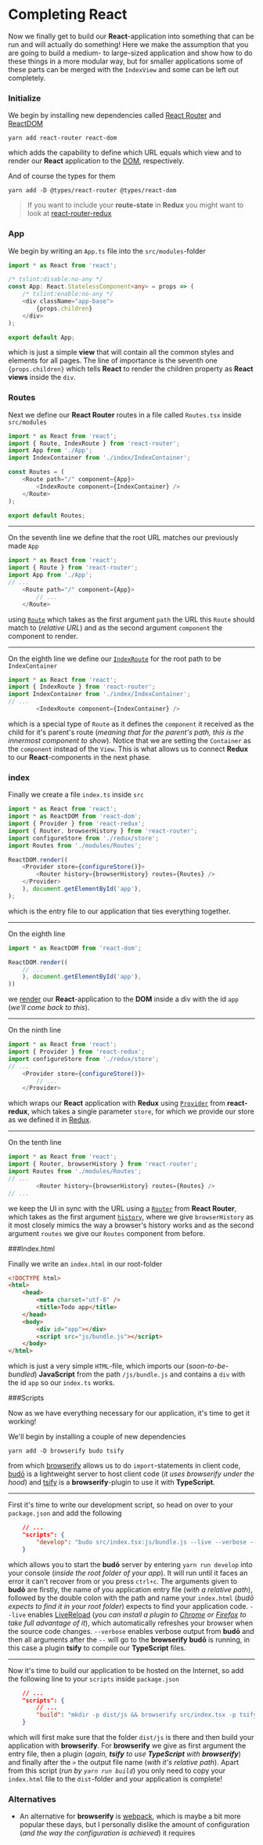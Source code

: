 # Completing React

Now we finally get to build our **React**-application into something that can be run and will actually do something! Here we make the assumption that you are going to build a medium- to large-sized application and show how to do these things in a more modular way, but for smaller applications some of these parts can be merged with the `IndexView` and some can be left out completely.

### Initialize

We begin by installing new dependencies called [React Router](https://github.com/ReactTraining/react-router) and [ReactDOM](https://facebook.github.io/react/docs/react-dom.html)
```
yarn add react-router react-dom
```
which adds the capability to define which URL equals which view and to render our **React** application to the [DOM](https://developer.mozilla.org/en-US/docs/Web/API/Document_Object_Model/Introduction), respectively.

And of course the types for them
```
yarn add -D @types/react-router @types/react-dom
```
> If you want to include your **route-state** in **Redux** you might want to look at [react-router-redux](https://github.com/reactjs/react-router-redux)

### App

We begin by writing an `App.ts` file into the `src/modules`-folder
```typescript
import * as React from 'react';

/* tslint:disable:no-any */
const App: React.StatelessComponent<any> = props => (
    /* tslint:enable:no-any */
    <div className="app-base">
        {props.children}
    </div>
);

export default App;
```
which is just a simple **view** that will contain all the common styles and elements for all pages. The line of importance is the seventh one `{props.children}` which tells **React** to render the children property as **React views** inside the `div`.

### <a name="routes">Routes</a>

Next we define our **React Router** routes in a file called `Routes.tsx` inside `src/modules`
```typescript
import * as React from 'react';
import { Route, IndexRoute } from 'react-router';
import App from './App';
import IndexContainer from './index/IndexContainer';

const Routes = (
    <Route path="/" component={App}>
        <IndexRoute component={IndexContainer} />
    </Route>
);

export default Routes;
```

---

On the seventh line we define that the root URL matches our previously made `App`
```typescript
import * as React from 'react';
import { Route } from 'react-router';
import App from './App';
// ...
    <Route path="/" component={App}>
        // ...
    </Route>
```
using [`Route`](https://github.com/ReactTraining/react-router/blob/v3/docs/API.md#route) which takes as the first argument `path` the URL this `Route` should match to (*relative URL*) and as the second argument `component` the component to render.

---

On the eighth line we define our [`IndexRoute`](https://github.com/ReactTraining/react-router/blob/v3/docs/API.md#indexroute-1) for the root path to be `IndexContainer`
```typescript
import * as React from 'react';
import { IndexRoute } from 'react-router';
import IndexContainer from './index/IndexContainer';
// ...
        <IndexRoute component={IndexContainer} />
```
which is a special type of `Route` as it defines the `component` it received as the child for it's parent's route (*meaning that for the parent's path, this is the innermost component to show*). Notice that we are setting the `Container` as the `component` instead of the `View`. This is what allows us to connect **Redux** to our **React**-components in the next phase.

### <a name="index">index</a>

Finally we create a file `index.ts` inside `src`
```typescript
import * as React from 'react';
import * as ReactDOM from 'react-dom';
import { Provider } from 'react-redux';
import { Router, browserHistory } from 'react-router';
import configureStore from './redux/store';
import Routes from './modules/Routes';

ReactDOM.render((
    <Provider store={configureStore()}>
        <Router history={browserHistory} routes={Routes} />
    </Provider>
    ), document.getElementById('app'),
);
```
which is the entry file to our application that ties everything together.

---

On the eighth line
```typescript
import * as ReactDOM from 'react-dom';

ReactDOM.render((
    // ...
    ), document.getElementById('app'),
))
```
we [render](https://facebook.github.io/react/docs/react-dom.html#render) our **React**-application to the **DOM** inside a div with the id `app` (*we'll come back to this*).

---

On the ninth line
```typescript
import * as React from 'react';
import { Provider } from 'react-redux';
import configureStore from './redux/store';
// ...
    <Provider store={configureStore()}>
        // ...
    </Provider>
```
which wraps our **React** application with **Redux** using [`Provider`](https://github.com/reactjs/react-redux/blob/master/docs/api.md#provider-store) from **react-redux**, which takes a single parameter `store`, for which we provide our store as we defined it in [Redux](/REDUX.md#store).

---

On the tenth line
```typescript
import * as React from 'react';
import { Router, browserHistory } from 'react-router';
import Routes from './modules/Routes';
// ...
        <Router history={browserHistory} routes={Routes} />
// ...
```
we keep the UI in sync with the URL using a [`Router`](https://github.com/ReactTraining/react-router/blob/v3/docs/API.md#router) from **React Router**, which takes as the first argument [`history`](https://github.com/ReactTraining/react-router/blob/v3/docs/API.md#histories), where we give `browserHistory` as it most closely mimics the way a browser's history works and as the second argument `routes` we give our `Routes` component from before.

###<a name="indexhtml">Index.html</a>

Finally we write an `index.html` in our root-folder
```html
<!DOCTYPE html>
<html>
    <head>
        <meta charset="utf-8" />
        <title>Todo app</title>
    </head>
    <body>
        <div id="app"></div>
        <script src="js/bundle.js"></script>
    </body>
</html>
```
which is just a very simple `HTML`-file, which imports our (*soon-to-be-bundled*) **JavaScript** from the path `/js/bundle.js` and contains a `div` with the id `app` so our `index.ts` works.

###<a name="scripts">Scripts</a>

Now as we have everything necessary for our application, it's time to get it working!

We'll begin by installing a couple of new dependencies
```
yarn add -D browserify budo tsify
```
from which [browserify](http://browserify.org/) allows us to do `import`-statements in client code, [budō](https://github.com/mattdesl/budo) is a lightweight server to host client code (*it uses browserify under the hood*) and [tsify](https://www.npmjs.com/package/tsify) is a **browserify**-plugin to use it with **TypeScript**.

---

First it's time to write our development script, so head on over to your `package.json` and add the following
```json
    // ...
    "scripts": {
        "develop": "budo src/index.tsx:js/bundle.js --live --verbose -- -p tsify"
    }
```
which allows you to start the **budō** server by entering `yarn run develop` into your console (*inside the root folder of your app*). It will run until it faces an error it can't recover from or you press `ctrl+c`. The arguments given to **budō** are firstly, the name of you application entry file (*with a relative path*), followed by the double colon with the path and name your `index.html` (*budō expects to find it in your root folder*) expects to find your application code. `--live` enables [LiveReload](http://livereload.com/) (*you can install a plugin to [Chrome](https://chrome.google.com/webstore/detail/livereload/jnihajbhpnppcggbcgedagnkighmdlei?hl=en) or [Firefox](https://addons.mozilla.org/en-gb/firefox/addon/livereload/) to take full advantage of it*), which automatically refreshes your browser when the source code changes. `--verbose` enables verbose output from **budō** and then all arguments after the ` -- ` will go to the **browserify** **budō** is running, in this case a plugin **tsify** to compile our **TypeScript** files.

---

Now it's time to build our application to be hosted on the Internet, so add the following line to your `scripts` inside `package.json`
```json
    // ...
    "scripts": {
        // ...
        "build": "mkdir -p dist/js && browserify src/index.tsx -p tsify > dist/js/bundle.js"
    }
```
which will first make sure that the folder `dist/js` is there and then build your application with **browserify**. For **browserify** we give as first argument the entry file, then a plugin (*again, **tsify** to use **TypeScript** with **browserify***) and finally after the `>` the output file name (*with it's relative path*). Apart from this script (*run by `yarn run build`*) you only need to copy your `index.html` file to the `dist`-folder and your application is complete!

### Alternatives

- An alternative for **browserify** is [webpack](https://webpack.github.io/), which is maybe a bit more popular these days, but I personally dislike the amount of configuration (*and the way the configuration is achieved*) it requires
